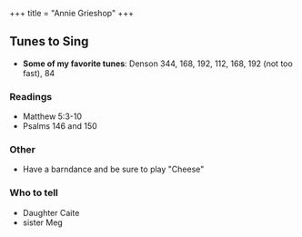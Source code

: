 +++
title = "Annie Grieshop"
+++

## Tunes to Sing

- **Some of my favorite tunes**: Denson 344, 168, 192, 112, 168, 192 (not too fast), 84

### Readings

- Matthew 5:3-10
- Psalms 146 and 150

### Other

- Have a barndance and be sure to play "Cheese"

### Who to tell

- Daughter Caite
- sister Meg